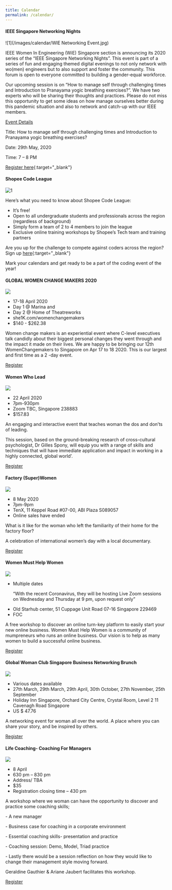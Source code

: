 ```yaml
---
title: Calendar
permalink: /calendar/
---
```

<h4><strong>IEEE Singapore Networking Nights</strong></h4>

![1](/images/calendar/WIE Networking Event.jpg)

IEEE Women In Engineering (WiE) Singapore section is announcing its 2020 series of the “IEEE Singapore Networking Nights”.  This event is part of a series of fun and engaging themed digital evenings to not only network with wo(men) engineers but to also support and foster the community. This forum is open to everyone committed to building a gender-equal workforce.

Our upcoming session is on “How to manage self through challenging times and Introduction to Pranayama yogic breathing exercises?”. We have two experts who will be sharing their thoughts and practices. Please do not miss this opportunity to get some ideas on how manage ourselves better during this pandemic situation and also to network and catch-up with our IEEE members. 

<u>Event Details</u>

Title:  How to manage self through challenging times and Introduction to Pranayama yogic breathing exercises?

Date: 29th May, 2020

Time: 7 – 8 PM

[Register here](https://forms.gle/JsA3NcTR9dEVFcBr7){:target="_blank"}


<h4><strong>Shopee Code League</strong></h4>

![1](/images/calendar/EDM-Shopee-Code-League.jpg)

Here’s what you need to know about Shopee Code League: 

* It’s free!
* Open to all undergraduate students and professionals across the region (regardless of background)
* Simply form a team of 2 to 4 members to join the league
* Exclusive online training workshops by Shopee’s Tech team and training partners

Are you up for the challenge to compete against coders across the region? Sign up [here](https://careers.shopee.sg/codeleague/){:target="_blank"}

Mark your calendars and get ready to be a part of the coding event of the year!



<div class="row padding--bottom">
	<div class="col">
		<h4 class="has-text-white padding--bottom--lg"><strong>GLOBAL WOMEN CHANGE MAKERS 2020</strong></h4>
		<p><img src="/images/women_changemakers.png"/></p>
		<ul>
			<li>17-18 April 2020</li>
			<li>Day 1 @ Marina and</li>
			<li>Day 2 @ Home of Theatreworks</li>
			<li>she1K.com/womenchangemakers</li>
			<li>$140 - $262.38</li>
		</ul>		
		<p>Women change makers is an experiential event where C-level executives talk candidly about their biggest personal changes they went through and the impact it made on their lives. We are happy to be bringing our 12th WomenChangemakers to Singapore on Apr 17 to 18 2020. This is our largest and first time as a 2 -day event.</p>
		<a href="https://www.eventbrite.com/e/global-womenchangemakers-2020-apr-17-18-tickets-97443224307?aff=ebdssbdestsearch" target="_blank"><div><span>Register</span><i class="sgds-icon sgds-icon-arrow-right is-size-4" aria-hidden="true"></i></div></a>
	</div>
</div>
<div class="row padding--bottom">
	<div class="col">
		<h4 class="has-text-white padding--bottom--lg"><strong>Women Who Lead </strong></h4>
		<p><img src="/images/women-who-lead-banner.jpg"/></p>
		<ul>
			<li>22 April 2020</li>
			<li>7pm-930pm</li>
			<li>Zoom TBC, Singapore 238883</li>
			<li>$157.83</li>
		</ul>		
		<p>An engaging and interactive event that teaches woman the dos and don’ts of leading.</p>  
		<p>This session, based on the ground-breaking research of cross-cultural psychologist, Dr Gilles Spony, will equip you with a range of skills and techniques that will have immediate application and impact in working in a highly connected, global world’.
</p>
		<a href="https://www.eventbrite.com/e/leading-in-a-global-world-tickets-96607891805?aff=ebdssbdestsearch" target="_blank"><div><span>Register</span><i class="sgds-icon sgds-icon-arrow-right is-size-4" aria-hidden="true"></i></div></a>
	</div>
</div>
<div class="row padding--bottom">
	<div class="col">
		<h4 class="has-text-white padding--bottom--lg"><strong>Factory (Super)Women </strong></h4>
		<p><img src="/images/facrory-women-banner.jpg"/></p>
		<ul>
			<li>8 May 2020</li>
			<li>7pm-9pm</li>
			<li>TenX, 11 Keppel Road #07-00, ABI Plaza S089057</li>
			<li>Online sales have ended</li>
		</ul>		
		<p>What is it like for the woman who left the familiarity of their home for the factory floor? </p>
		<p>A celebration of international women’s day with a local documentary.</p>
		<a href="https://www.eventbrite.sg/e/womanpower-tenx-x-scwo-tickets-3580863459?aff=ebdssbdestsearch" target="_blank"><div><span>Register</span><i class="sgds-icon sgds-icon-arrow-right is-size-4" aria-hidden="true"></i></div></a>
	</div>
</div>
<div class="row padding--bottom">
	<div class="col">
		<h4 class="has-text-white padding--bottom--lg"><strong>Women Must Help Women </strong></h4>
		<p><img src="/images/women-help-women-banner.jpg"/></p>
		<ul>
			<li>Multiple dates <p>“With the recent Coronavirus, they will be hosting Live Zoom sessions on Wednesday and Thursday at 9 pm, upon request only”</p></li>
			<li>Old Starhub center, 51 Cuppage Unit Road 07-16 Singapore 229469</li>
			<li>FOC</li>
		</ul>		
		<p>A free workshop to discover an online turn-key platform to easily start your new online business.
Women Must Help Women is a community of mumpreneurs who runs an online business. Our vision is to help as many women to build a successful online business.</p>
		<a href="https://www.eventbrite.sg/e/women-must-help-women-registration-65803936345?aff=ebdssbdestsearch" target="_blank"><div><span>Register</span><i class="sgds-icon sgds-icon-arrow-right is-size-4" aria-hidden="true"></i></div></a>
	</div>
</div>
<div class="row padding--bottom">
	<div class="col">
		<h4 class="has-text-white padding--bottom--lg"><strong>Global Woman Club Singapore Business Networking Brunch </strong></h4>
		<p><img src="/images/global-woman-club-banner.jpg"/></p>
		<ul>
			<li>Various dates available </li>
			<li>27th March, 29th March, 29th April, 30th October, 27th November, 25th September</li>
			<li>Holiday Inn Singapore, Orchard City Centre, Crystal Room, Level 2 
11 Cavenagh Road Singapore</li>
			<li>US $ 47.76</li>
		</ul>		
		<p>A networking event for woman all over the world. A place where you can share your story, and be inspired by others.</p>
		<a href="https://www.eventbrite.com/d/singapore--singapore/global-woman-networking-club-singapore/?q=global+woman+networking+club+singapore&mode=search" target="_blank"><div><span>Register</span><i class="sgds-icon sgds-icon-arrow-right is-size-4" aria-hidden="true"></i></div></a>
	</div>
</div>
<div class="row padding--bottom">
	<div class="col">
		<h4 class="has-text-white padding--bottom--lg"><strong>Life Coaching- Coaching For Managers </strong></h4>
		<p><img src="/images/life-coaching-banner.jpg"/></p>
		<ul>
			<li>8 April</li>
			<li>630 pm – 830 pm</li>
			<li>Address/ TBA</li>
			<li>$35</li>
			<li>Registration closing time – 430 pm</li>
		</ul>
		<p>A workshop where we woman can have the opportunity to discover and practice some coaching skills;</p>
		<p>-	A new manager</p>
		<p>-	Business case for coaching in a corporate environment </p>
		<p>-	Essential coaching skills- presentation and practice </p>
		<p>-	Coaching session: Demo, Model, Triad practice</p>
		<p>-	Lastly there would be a session reflection on how they would like to change their management style moving forward.</p>			
		<p>Geraldine Gauthier & Ariane Jaubert facilitates this workshop.</p>
		<a href="https://primetime.org.sg/event-detail/?id=115" target="_blank"><div><span>Register</span><i class="sgds-icon sgds-icon-arrow-right is-size-4" aria-hidden="true"></i></div></a>
	</div>
</div>
